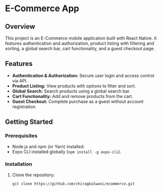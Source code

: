 # E-Commerce App

## Overview

This project is an E-Commerce mobile application built with React Native. It features authentication and authorization, product listing with filtering and sorting, a global search bar, cart functionality, and a guest checkout page.

## Features

- **Authentication & Authorization:** Secure user login and access control via API.
- **Product Listing:** View products with options to filter and sort.
- **Global Search:** Search products using a global search bar.
- **Cart Functionality:** Add and remove products from the cart.
- **Guest Checkout:** Complete purchase as a guest without account registration.

## Getting Started

### Prerequisites

- Node.js and npm (or Yarn) installed.
- Expo CLI installed globally (`npm install -g expo-cli`).

### Installation

1. Clone the repository:

   ```bash
   git clone https://github.com/chiragkalwani/ecommerce.git
